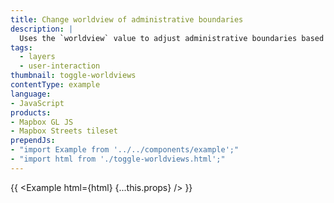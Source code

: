 ```yaml
---
title: Change worldview of administrative boundaries
description: |
  Uses the `worldview` value to adjust administrative boundaries based on the map's audience. Read more about [worldviews](https://docs.mapbox.com/help/glossary/worldview/).
tags:
  - layers
  - user-interaction
thumbnail: toggle-worldviews
contentType: example
language:
- JavaScript
products:
- Mapbox GL JS
- Mapbox Streets tileset
prependJs:
- "import Example from '../../components/example';"
- "import html from './toggle-worldviews.html';"
---
```


{{ <Example html={html} {...this.props} /> }}
